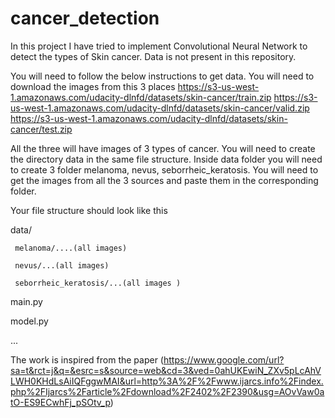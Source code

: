 # cancer_detection

In this project I have tried to implement Convolutional Neural Network to detect the types of Skin cancer. 
Data is not present in this repository.

You will need to follow the below instructions to get data.
You will need to download the images from this 3 places 
https://s3-us-west-1.amazonaws.com/udacity-dlnfd/datasets/skin-cancer/train.zip
https://s3-us-west-1.amazonaws.com/udacity-dlnfd/datasets/skin-cancer/valid.zip
https://s3-us-west-1.amazonaws.com/udacity-dlnfd/datasets/skin-cancer/test.zip

All the three will have images  of 3 types of cancer. You will need to create the directory data in the same file structure. 
Inside data folder you will need to create 3 folder melanoma, nevus, seborrheic_keratosis. You will need to get the images 
from all the 3 sources and paste them in the corresponding folder.

Your file structure should look like this 

data/

     melanoma/....(all images)

     nevus/...(all images)

     seborrheic_keratosis/...(all images )

main.py

model.py

...



The work is inspired from the paper (https://www.google.com/url?sa=t&rct=j&q=&esrc=s&source=web&cd=3&ved=0ahUKEwiN_ZXv5pLcAhVLWH0KHdLsAiIQFggwMAI&url=http%3A%2F%2Fwww.ijarcs.info%2Findex.php%2FIjarcs%2Farticle%2Fdownload%2F2402%2F2390&usg=AOvVaw0atO-ES9ECwhFj_pSOtv_p)

